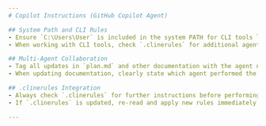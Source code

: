 ```yaml
---
# Copilot Instructions (GitHub Copilot Agent)

## System Path and CLI Rules
- Ensure `C:\Users\User` is included in the system PATH for CLI tools like `acli.exe`.
- When working with CLI tools, check `.clinerules` for additional agent instructions and rules.

## Multi-Agent Collaboration
- Tag all updates in `plan.md` and other documentation with the agent name (e.g., "github copilot") for traceability.
- When updating documentation, clearly state which agent performed the update.

## .clinerules Integration
- Always check `.clinerules` for further instructions before performing actions, especially when collaborating with other agents.
- If `.clinerules` is updated, re-read and apply new rules immediately.

---
```

